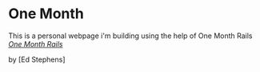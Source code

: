 # One Month

This is a personal webpage i'm building using the help of One Month Rails
[*One Month Rails*](http://onemonthrails.com)

by [Ed Stephens]

